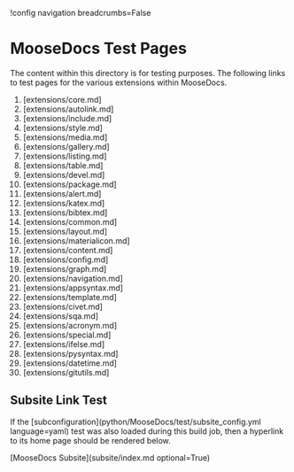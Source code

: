 !config navigation breadcrumbs=False

# MooseDocs Test Pages

The content within this directory is for testing purposes. The following
links to test pages for the various extensions within MooseDocs.

1. [extensions/core.md]
1. [extensions/autolink.md]
1. [extensions/include.md]
1. [extensions/style.md]
1. [extensions/media.md]
1. [extensions/gallery.md]
1. [extensions/listing.md]
1. [extensions/table.md]
1. [extensions/devel.md]
1. [extensions/package.md]
1. [extensions/alert.md]
1. [extensions/katex.md]
1. [extensions/bibtex.md]
1. [extensions/common.md]
1. [extensions/layout.md]
1. [extensions/materialicon.md]
1. [extensions/content.md]
1. [extensions/config.md]
1. [extensions/graph.md]
1. [extensions/navigation.md]
1. [extensions/appsyntax.md]
1. [extensions/template.md]
1. [extensions/civet.md]
1. [extensions/sqa.md]
1. [extensions/acronym.md]
1. [extensions/special.md]
1. [extensions/ifelse.md]
1. [extensions/pysyntax.md]
1. [extensions/datetime.md]
1. [extensions/gitutils.md]

## Subsite Link Test

If the [subconfiguration](python/MooseDocs/test/subsite_config.yml language=yaml) test was also loaded during
this build job, then a hyperlink to its home page should be rendered below.

[MooseDocs Subsite](subsite/index.md optional=True)
